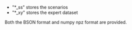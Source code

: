 - "*_ss" stores the scenarios
- "*_xy" stores the expert dataset

Both the BSON format and numpy npz format are provided.